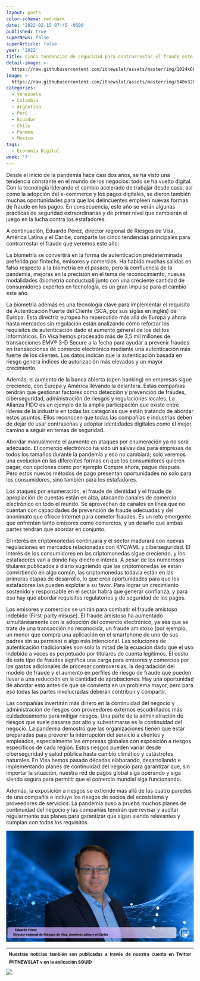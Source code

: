 ```yaml
---
layout: posts
color-schema: red-dark
date: '2022-02-15 07:45 -0500'
published: true
superNews: false
superArticle: false
year: '2022'
title: Cinco tendencias de seguridad para contrarrestar el fraude este 2022
detail-image: >-
  https://raw.githubusercontent.com/itnewslat/assets/master/img/1024x680/Eduardo-Perez-g.jpg
image: >-
  https://raw.githubusercontent.com/itnewslat/assets/master/img/540x320/Eduardo-Perez-p.jpg
categories:
  - Venezuela
  - Colombia
  - Argentina
  - Perú
  - Ecuador
  - Chile
  - Panama
  - Mexico
tags:
  - Economía Digital
week: '7'
---
```

Desde el inicio de la pandemia hace casi dos años, se ha visto una tendencia constante en el mundo de los negocios: todo se ha vuelto digital. Con la tecnología liderando el cambio acelerado de trabajar desde casa, así como la adopción del e-commerce y los pagos digitales, se dieron también muchas oportunidades para que los delincuentes empleen nuevas formas de fraude en los pagos. En consecuencia, este año se verán algunas prácticas de seguridad extraordinarias y de primer nivel que cambiarán el juego en la lucha contra los estafadores.

A continuación, Eduardo Pérez, director regional de Riesgos de Visa, América Latina y el Caribe, comparte las cinco tendencias principales para contrarrestar el fraude que veremos este año:

La biometría se convertirá en la forma de autenticación predeterminada preferida por fintechs, emisores y comercios. 
Ha habido muchas salidas en falso respecto a la biometría en el pasado, pero la confluencia de la pandemia, mejoras en la precisión en el tema de reconocimiento, nuevas modalidades (biometría conductual) junto con una creciente cantidad de consumidores expertos en tecnología, es un gran impulso para el cambio este año.
 
La biometría además es una tecnología clave para implementar el requisito de Autenticación Fuerte del Cliente (SCA, por sus siglas en inglés) de Europa. Esta directriz europea ha repercutido más allá de Europa y ahora hasta mercados sin regulación están analizando cómo reforzar los requisitos de autenticación dado el aumento general de los delitos informáticos. En Visa hemos procesado más de 3,5 mil millones de transacciones EMV® 3-D Secure a la fecha para ayudar a prevenir fraudes en transacciones de comercio electrónico mediante una autenticación más fuerte de los clientes. Los datos indican que la autenticación basada en riesgo genera índices de autorización más elevados y un mayor crecimiento. 
 
Además, el aumento de la banca abierta (open banking) en empresas sigue creciendo, con Europa y América llevando la delantera.  Estas compañías tendrán que gestionar factores como detección y prevención de fraudes, ciberseguridad, administración de riesgos y regulaciones locales. La Alianza FIDO es un ejemplo de la amplia participación que existe entre líderes de la industria en todas las categorías que están tratando de abordar estos asuntos. Ellos reconocen que todas las compañías e industrias deben de dejar de usar contraseñas y adoptar identidades digitales como el mejor camino a seguir en temas de seguridad. 
 
Abordar manualmente el aumento en ataques por enumeración ya no será adecuado.
El comercio electrónico ha sido un salvavidas para empresas de todos los tamaños durante la pandemia y eso no cambiará; solo veremos una evolución en las diferentes formas en que los consumidores quieren pagar, con opciones como por ejemplo Compre ahora, pague después. Pero estos nuevos métodos de pago presentan oportunidades no solo para los consumidores, sino también para los estafadores. 
 
Los ataques por enumeración, el fraude de identidad y el fraude de apropiación de cuentas están en alza, atacando canales de comercio electrónico en todo el mundo. Se aprovechan de canales en línea que no cuentan con capacidades de prevención de fraude adecuadas y del anonimato que ofrece Internet para cometer fraudes. Es un reto emergente que enfrentan tanto emisores como comercios, y un desafío que ambas partes tendrán que abordar en conjunto.
 
El interés en criptomonedas continuará y el sector madurará con nuevas regulaciones en mercados relacionadas con KYC/AML y ciberseguridad. 
El interés de los consumidores en las criptomonedas sigue creciendo, y los estafadores van a donde hay dinero e interés. A pesar de los numerosos titulares publicados a diario sugiriendo que las criptomonedas se están convirtiendo en algo común, las criptomonedas todavía están en las primeras etapas de desarrollo, lo que crea oportunidades para que los estafadores las pueden explotar a su favor. Para lograr un crecimiento sostenido y responsable en el sector habrá que generar confianza, y para eso hay que abordar requisitos regulatorios y de seguridad de los pagos.
 
Los emisores y comercios se unirán para combatir el fraude amistoso indebido (First-party misuse).
El fraude amistoso ha aumentado simultáneamente con la adopción del comercio electrónico, ya sea que se trate de una transacción no reconocida, un fraude amistoso (por ejemplo, un menor que compra una aplicación en el smartphone de uno de sus padres sin su permiso) o algo más intencional. 
Las soluciones de autenticación tradicionales son solo la mitad de la ecuación dado que el uso indebido a veces es perpetuado por titulares de cuenta legítimos. El costo de este tipo de fraudes significa una carga para emisores y comercios por los gastos adicionales de procesar controversias, la degradación del modelo de fraude y el aumento en perfiles de riesgo de fraude que pueden llevar a una reducción en la cantidad de aprobaciones. Hay una oportunidad de abordar esto antes de que se convierta en un problema mayor, pero para eso todas las partes involucradas deberán contribuir y compartir. 
 
Las compañías invertirán más dinero en la continuidad del negocio y administración de riesgos con proveedores externos escudriñados más cuidadosamente para mitigar riesgos.
Una parte de la administración de riesgos que suele pasarse por alto y subestimarse es la continuidad del negocio. La pandemia demostró que las organizaciones tienen que estar preparadas para prevenir la interrupción del servicio a clientes y empleados, especialmente las empresas globales con exposición a riesgos específicos de cada región. Estos riesgos pueden variar desde ciberseguridad y salud pública hasta cambio climático y catástrofes naturales. En Visa hemos pasado décadas elaborando, desarrollando e implementando planes de continuidad del negocio para garantizar que, sin importar la situación, nuestra red de pagos global siga operando y siga siendo segura para permitir que el comercio mundial siga funcionando.
 
Además, la exposición a riesgos se extiende más allá de las cuatro paredes de una compañía e incluye los riesgos de socios del ecosistema y proveedores de servicios. La pandemia puso a prueba muchos planes de continuidad del negocio y las compañías tendrán que revisar y auditar regularmente sus planes para garantizar que sigan siendo relevantes y cumplan con todos los requisitos.

![](https://raw.githubusercontent.com/itnewslat/assets/master/img/540x320/Eduardo-Perez-p.jpg)

<table style="height: 42px;" width="569">
<tbody>
<tr>
<td style="text-align: justify;"><sub><strong>Nuestras noticias también son publicadas a través de nuestra cuenta en Twitter <a href="https://twitter.com/itnewslat?lang=es">@ITNEWSLAT</a> y en la aplicación <a href="https://squidapp.co/en/">SQUID</a></strong></sub></td>
</tr>
</tbody>
</table>

<img src="https://tracker.metricool.com/c3po.jpg?hash=56f88a41e39ab42c063cc51676587a04"/>